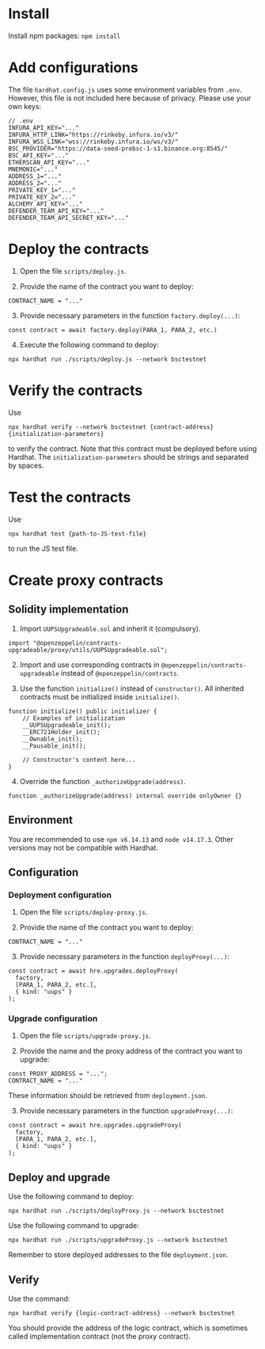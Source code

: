 # Install

Install npm packages: `npm install`

# Add configurations

The file `hardhat.config.js` uses some environment variables from `.env`. However, this file is not included here because of privacy. Please use your own keys:

```
// .env
INFURA_API_KEY="..."
INFURA_HTTP_LINK="https://rinkeby.infura.io/v3/"
INFURA_WSS_LINK="wss://rinkeby.infura.io/ws/v3/"
BSC_PROVIDER="https://data-seed-prebsc-1-s1.binance.org:8545/"
BSC_API_KEY="..."
ETHERSCAN_API_KEY="..."
MNEMONIC="..."
ADDRESS_1="..."
ADDRESS_2="..."
PRIVATE_KEY_1="..."
PRIVATE_KEY_2="..."
ALCHEMY_API_KEY="..."
DEFENDER_TEAM_API_KEY="..."
DEFENDER_TEAM_API_SECRET_KEY="..."
```

# Deploy the contracts

1. Open the file `scripts/deploy.js`.

2. Provide the name of the contract you want to deploy:
```
CONTRACT_NAME = "..."
```

3. Provide necessary parameters in the function `factory.deploy(...)`:
```
const contract = await factory.deploy(PARA_1, PARA_2, etc.)
```

4. Execute the following command to deploy:
```
npx hardhat run ./scripts/deploy.js --network bsctestnet
```

# Verify the contracts

Use

`npx hardhat verify --network bsctestnet {contract-address} {initialization-parameters}`

to verify the contract. Note that this contract must be deployed before using Hardhat. The `initialization-parameters` should be strings and separated by spaces.

# Test the contracts

Use

`npx hardhat test {path-to-JS-test-file}`

to run the JS test file.

# Create proxy contracts

## Solidity implementation

1. Import `UUPSUpgradeable.sol` and inherit it (compulsory).
```
import "@openzeppelin/contracts-upgradeable/proxy/utils/UUPSUpgradeable.sol";
```

2. Import and use corresponding contracts in `@openzeppelin/contracts-upgradeable` instead of `@openzeppelin/contracts`.

3. Use the function `initialize()` instead of `constructor()`. All inherited contracts must be initialized inside `initialize()`.
```
function initialize() public initializer {
	// Examples of initialization
	__UUPSUpgradeable_init();
	__ERC721Holder_init();
	__Ownable_init();
	__Pausable_init();
	
	// Constructor's content here...
}
```

4. Override the function `_authorizeUpgrade(address)`.
```
function _authorizeUpgrade(address) internal override onlyOwner {}
```

## Environment

You are recommended to use `npm v6.14.13` and `node v14.17.3`. Other versions may not be compatible with Hardhat.

## Configuration

### Deployment configuration

1. Open the file `scripts/deploy-proxy.js`.

2. Provide the name of the contract you want to deploy:
```
CONTRACT_NAME = "..."
```

3. Provide necessary parameters in the function `deployProxy(...)`:
```
const contract = await hre.upgrades.deployProxy(
  factory,
  [PARA_1, PARA_2, etc.],
  { kind: "uups" }
);
```

### Upgrade configuration

1. Open the file `scripts/upgrade-proxy.js`.

2. Provide the name and the proxy address of the contract you want to upgrade:
```
const PROXY_ADDRESS = "...";
CONTRACT_NAME = "..."
```

These information should be retrieved from `deployment.json`.

3. Provide necessary parameters in the function `upgradeProxy(...)`:
```
const contract = await hre.upgrades.upgradeProxy(
  factory,
  [PARA_1, PARA_2, etc.],
  { kind: "uups" }
);
```

## Deploy and upgrade

Use the following command to deploy:
```
npx hardhat run ./scripts/deployProxy.js --network bsctestnet
```

Use the following command to upgrade:
```
npx hardhat run ./scripts/upgradeProxy.js --network bsctestnet
```

Remember to store deployed addresses to the file `deployment.json`.

## Verify

Use the command:
```
npx hardhat verify {logic-contract-address} --network bsctestnet
```

You should provide the address of the logic contract, which is sometimes called implementation contract (not the proxy contract).
